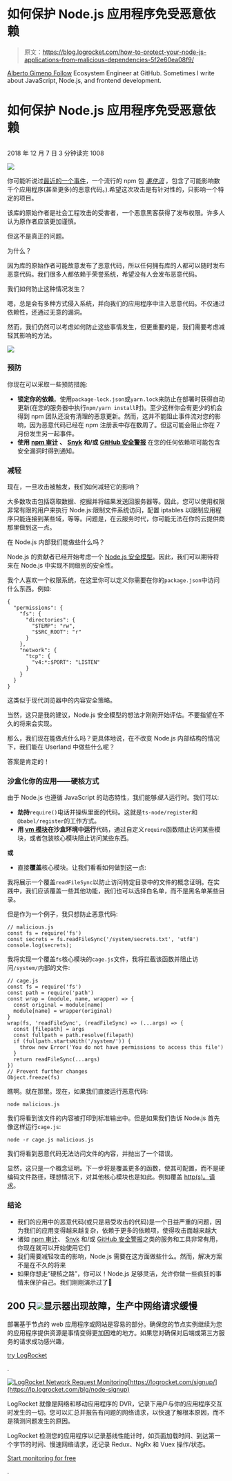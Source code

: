 # 如何保护 Node.js 应用程序免受恶意依赖

> 原文：<https://blog.logrocket.com/how-to-protect-your-node-js-applications-from-malicious-dependencies-5f2e60ea08f9/>

[Alberto Gimeno Follow](https://blog.logrocket.com/author/albertogimeno/) Ecosystem Engineer at GitHub. Sometimes I write about JavaScript, Node.js, and frontend development.

# 如何保护 Node.js 应用程序免受恶意依赖

## 

2018 年 12 月 7 日 3 分钟读完 1008

![](img/25acdbab710491c6cf0ca6c4a0bcf2e6.png)

你可能听说过[最近的一个事件](https://blog.npmjs.org/post/180565383195/details-about-the-event-stream-incident)，一个流行的 npm 包 [*事件流*](https://github.com/dominictarr/event-stream/issues/116#issue-382854428) ，包含了可能影响数千个应用程序(甚至更多)的恶意代码。).希望这次攻击是有针对性的，只影响一个特定的项目。

该库的原始作者是社会工程攻击的受害者，一个恶意黑客获得了发布权限。许多人认为原作者应该更加谨慎。

但这不是真正的问题。

为什么？

因为库的原始作者可能故意发布了恶意代码，所以任何拥有库的人都可以随时发布恶意代码。我们很多人都依赖于荣誉系统，希望没有人会发布恶意代码。

我们如何防止这种情况发生？

嗯，总是会有多种方式侵入系统，并向我们的应用程序中注入恶意代码。不仅通过依赖性，还通过无意的漏洞。

然而，我们仍然可以考虑如何防止这些事情发生，但更重要的是，我们需要考虑减轻其影响的方法。

[![](img/94b3e0f84b30cb0d321f60471481ab64.png)](https://logrocket.com/signup/)

### 预防

你现在可以采取一些预防措施:

*   **锁定你的依赖**。使用`package-lock.json`或`yarn.lock`来防止在部署时获得自动更新(在您的服务器中执行`npm/yarn install`时)。至少这样你会有更少的机会得到 npm 团队还没有清理的恶意更新。然而，这并不能阻止事件流对您的影响，因为恶意代码已经在 npm 注册表中存在数周了。但这可能会阻止你在 7 月份发生另一起事件。
*   **使用** [**npm 审计**](https://docs.npmjs.com/cli/audit) **、** [**Snyk**](https://snyk.io/) **和/或** [**GitHub 安全警报**](https://help.github.com/articles/about-security-alerts-for-vulnerable-dependencies/) 在您的任何依赖项可能包含安全漏洞时得到通知。

### 减轻

现在，一旦攻击被触发，我们如何减轻它的影响？

大多数攻击包括窃取数据、挖掘并将结果发送回服务器等。因此，您可以使用权限非常有限的用户来执行 Node.js:限制文件系统访问，配置 iptables 以限制应用程序只能连接到某些域，等等。问题是，在云服务时代，你可能无法在你的云提供商那里做到这一点。

在 Node.js 内部我们能做些什么吗？

Node.js 的贡献者已经开始考虑一个 [Node.js 安全模型](https://docs.google.com/document/d/1h__FmXsEWRuNrzAV_l3Iw9i_z8fCXSokGfBiW8-nDNg/view#heading=h.v9j0bjkph3tv)。因此，我们可以期待将来在 Node.js 中实现不同级别的安全性。

我个人喜欢一个权限系统，在这里你可以定义你需要在你的`package.json`中访问什么东西。例如:

```
{
  "permissions": {
    "fs": {
      "directories": {
        "$TEMP": "rw",
        "$SRC_ROOT": "r"
      }
    },
    "network": {
      "tcp": {
        "v4:*:$PORT": "LISTEN"
      }
    }
  }
}
```

这类似于现代浏览器中的内容安全策略。

当然，这只是我的建议，Node.js 安全模型的想法才刚刚开始评估。不要指望在不久的将来会实现。

那么，我们现在能做点什么吗？更具体地说，在不改变 Node.js 内部结构的情况下，我们能在 Userland 中做些什么呢？

答案是肯定的！

### 沙盒化你的应用——硬核方式

由于 Node.js 也遵循 JavaScript 的动态特性，我们能够*侵入*运行时。我们可以:

*   **劫持**`require()`电话并操纵里面的代码。这就是`ts-node/register`和`@babel/register`的工作方式。
*   **用 [vm 模块](https://nodejs.org/api/vm.html)在沙盒环境中运行**代码，通过自定义`require`函数阻止访问某些模块，或者包装核心模块阻止访问某些东西。

**或**

*   直接**覆盖**核心模块。让我们看看如何做到这一点:

我将展示一个覆盖`readFileSync`以防止访问特定目录中的文件的概念证明。在实践中，我们应该覆盖一些其他功能，我们也可以选择白名单，而不是黑名单某些目录。

但是作为一个例子，我只想防止恶意代码:

```
// malicious.js
const fs = require('fs')
const secrets = fs.readFileSync('/system/secrets.txt', 'utf8')
console.log(secrets);
```

我将实现一个覆盖`fs`核心模块的`cage.js`文件，我将拦截该函数并阻止访问`/system/`内部的文件:

```
// cage.js
const fs = require('fs')
const path = require('path')
const wrap = (module, name, wrapper) => {
  const original = module[name]
  module[name] = wrapper(original)
}
wrap(fs, 'readFileSync', (readFileSync) => (...args) => {
  const [filepath] = args
  const fullpath = path.resolve(filepath)
  if (fullpath.startsWith('/system/')) {
    throw new Error('You do not have permissions to access this file')
  }
  return readFileSync(...args)
})
// Prevent further changes
Object.freeze(fs)
```

瞧啊。就在那里。现在，如果我们直接运行恶意代码:

`node malicious.js`

我们将看到该文件的内容被打印到标准输出中。但是如果我们告诉 Node.js 首先像这样运行`cage.js`:

`node -r cage.js malicious.js`

我们将看到恶意代码无法访问文件的内容，并抛出了一个错误。

显然，这只是一个概念证明。下一步将是覆盖更多的函数，使其可配置，而不是硬编码文件路径，理想情况下，对其他核心模块也是如此。例如覆盖 [http(s)。请求](https://nodejs.org/api/http.html#http_http_request_options_callback)。

### 结论

*   我们的应用中的恶意代码(或只是易受攻击的代码)是一个日益严重的问题，因为我们的应用变得越来越复杂，依赖于更多的依赖项，使得攻击面越来越大
*   诸如 [npm 审计](https://docs.npmjs.com/cli/audit)、 [Snyk](https://snyk.io/) 和/或 [GitHub 安全警报](https://help.github.com/articles/about-security-alerts-for-vulnerable-dependencies/)之类的服务和工具非常有用，你现在就可以开始使用它们
*   我们需要减轻攻击的影响，Node.js 需要在这方面做些什么。然而，解决方案不是在不久的将来
*   如果你想走“硬核之路”，你可以！Node.js 足够灵活，允许你做一些疯狂的事情来保护自己。我们刚刚演示过了🙂

## 200 只![](img/61167b9d027ca73ed5aaf59a9ec31267.png)显示器出现故障，生产中网络请求缓慢

部署基于节点的 web 应用程序或网站是容易的部分。确保您的节点实例继续为您的应用程序提供资源是事情变得更加困难的地方。如果您对确保对后端或第三方服务的请求成功感兴趣，

[try LogRocket](https://lp.logrocket.com/blg/node-signup)

.

[![LogRocket Network Request Monitoring](img/cae72fd2a54c5f02a6398c4867894844.png)](https://lp.logrocket.com/blg/node-signup)[https://logrocket.com/signup/](https://lp.logrocket.com/blg/node-signup)

LogRocket 就像是网络和移动应用程序的 DVR，记录下用户与你的应用程序交互时发生的一切。您可以汇总并报告有问题的网络请求，以快速了解根本原因，而不是猜测问题发生的原因。

LogRocket 检测您的应用程序以记录基线性能计时，如页面加载时间、到达第一个字节的时间、慢速网络请求，还记录 Redux、NgRx 和 Vuex 操作/状态。

[Start monitoring for free](https://lp.logrocket.com/blg/node-signup)

.